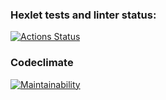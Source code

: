 ### Hexlet tests and linter status:
[![Actions Status](https://github.com/sleepy-corpse/frontend-project-11/workflows/hexlet-check/badge.svg)](https://github.com/sleepy-corpse/frontend-project-11/actions)
### Codeclimate
[![Maintainability](https://api.codeclimate.com/v1/badges/3463706ef433973c3f97/maintainability)](https://codeclimate.com/github/sleepy-corpse/frontend-project-11/maintainability)
